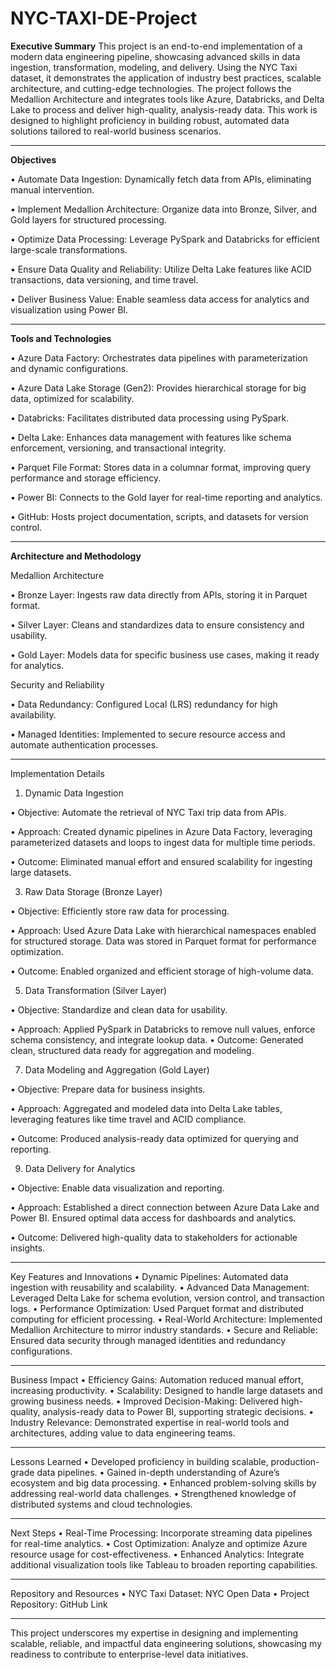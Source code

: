 # NYC-TAXI-DE-Project

**Executive Summary**
This project is an end-to-end implementation of a modern data engineering pipeline, showcasing advanced skills in data ingestion, transformation, modeling, and delivery. Using the NYC Taxi dataset, it demonstrates the application of industry best practices, scalable architecture, and cutting-edge technologies. The project follows the Medallion Architecture and integrates tools like Azure, Databricks, and Delta Lake to process and deliver high-quality, analysis-ready data. This work is designed to highlight proficiency in building robust, automated data solutions tailored to real-world business scenarios.
________________________________________
**Objectives**

•	Automate Data Ingestion: Dynamically fetch data from APIs, eliminating manual intervention.

•	Implement Medallion Architecture: Organize data into Bronze, Silver, and Gold layers for structured processing.

•	Optimize Data Processing: Leverage PySpark and Databricks for efficient large-scale transformations.

•	Ensure Data Quality and Reliability: Utilize Delta Lake features like ACID transactions, data versioning, and time travel.

•	Deliver Business Value: Enable seamless data access for analytics and visualization using Power BI.

________________________________________
**Tools and Technologies**

•	Azure Data Factory: Orchestrates data pipelines with parameterization and dynamic configurations.

•	Azure Data Lake Storage (Gen2): Provides hierarchical storage for big data, optimized for scalability.

•	Databricks: Facilitates distributed data processing using PySpark.

•	Delta Lake: Enhances data management with features like schema enforcement, versioning, and transactional integrity.

•	Parquet File Format: Stores data in a columnar format, improving query performance and storage efficiency.

•	Power BI: Connects to the Gold layer for real-time reporting and analytics.

•	GitHub: Hosts project documentation, scripts, and datasets for version control.
________________________________________
**Architecture and Methodology**

Medallion Architecture

•	Bronze Layer: Ingests raw data directly from APIs, storing it in Parquet format.

•	Silver Layer: Cleans and standardizes data to ensure consistency and usability.

•	Gold Layer: Models data for specific business use cases, making it ready for analytics.

Security and Reliability

•	Data Redundancy: Configured Local (LRS) redundancy for high availability.

•	Managed Identities: Implemented to secure resource access and automate authentication processes.
________________________________________
Implementation Details

1. Dynamic Data Ingestion
   
•	Objective: Automate the retrieval of NYC Taxi trip data from APIs.

•	Approach: Created dynamic pipelines in Azure Data Factory, leveraging parameterized datasets and loops to ingest data for multiple time periods.

•	Outcome: Eliminated manual effort and ensured scalability for ingesting large datasets.

3. Raw Data Storage (Bronze Layer)
   
•	Objective: Efficiently store raw data for processing.

•	Approach: Used Azure Data Lake with hierarchical namespaces enabled for structured storage. Data was stored in Parquet format for performance optimization.

•	Outcome: Enabled organized and efficient storage of high-volume data.

5. Data Transformation (Silver Layer)
   
•	Objective: Standardize and clean data for usability.

•	Approach: Applied PySpark in Databricks to remove null values, enforce schema consistency, and integrate lookup data.
•	Outcome: Generated clean, structured data ready for aggregation and modeling.

7. Data Modeling and Aggregation (Gold Layer)
   
•	Objective: Prepare data for business insights.

•	Approach: Aggregated and modeled data into Delta Lake tables, leveraging features like time travel and ACID compliance.

•	Outcome: Produced analysis-ready data optimized for querying and reporting.

9. Data Delivery for Analytics
    
•	Objective: Enable data visualization and reporting.

•	Approach: Established a direct connection between Azure Data Lake and Power BI. Ensured optimal data access for dashboards and analytics.

•	Outcome: Delivered high-quality data to stakeholders for actionable insights.
________________________________________
Key Features and Innovations
•	Dynamic Pipelines: Automated data ingestion with reusability and scalability.
•	Advanced Data Management: Leveraged Delta Lake for schema evolution, version control, and transaction logs.
•	Performance Optimization: Used Parquet format and distributed computing for efficient processing.
•	Real-World Architecture: Implemented Medallion Architecture to mirror industry standards.
•	Secure and Reliable: Ensured data security through managed identities and redundancy configurations.
________________________________________
Business Impact
•	Efficiency Gains: Automation reduced manual effort, increasing productivity.
•	Scalability: Designed to handle large datasets and growing business needs.
•	Improved Decision-Making: Delivered high-quality, analysis-ready data to Power BI, supporting strategic decisions.
•	Industry Relevance: Demonstrated expertise in real-world tools and architectures, adding value to data engineering teams.
________________________________________
Lessons Learned
•	Developed proficiency in building scalable, production-grade data pipelines.
•	Gained in-depth understanding of Azure’s ecosystem and big data processing.
•	Enhanced problem-solving skills by addressing real-world data challenges.
•	Strengthened knowledge of distributed systems and cloud technologies.
________________________________________
Next Steps
•	Real-Time Processing: Incorporate streaming data pipelines for real-time analytics.
•	Cost Optimization: Analyze and optimize Azure resource usage for cost-effectiveness.
•	Enhanced Analytics: Integrate additional visualization tools like Tableau to broaden reporting capabilities.
________________________________________
Repository and Resources
•	NYC Taxi Dataset: NYC Open Data
•	Project Repository: GitHub Link
________________________________________
This project underscores my expertise in designing and implementing scalable, reliable, and impactful data engineering solutions, showcasing my readiness to contribute to enterprise-level data initiatives.

